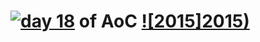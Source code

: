 # [![day 18](18)](https://adventofcode.com/2015/day/18) of AoC [![2015]2015)](https://adventofcode.com/2015)

